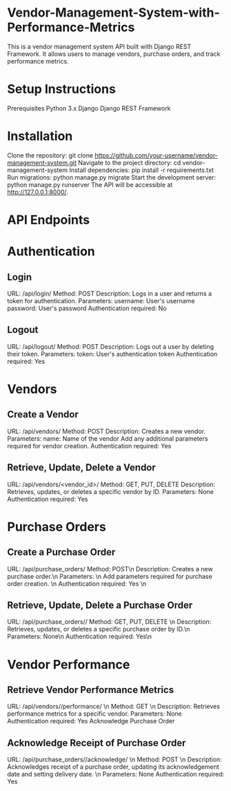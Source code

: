 # Vendor-Management-System-with-Performance-Metrics

This is a vendor management system API built with Django REST Framework. It allows users to manage vendors, purchase orders, and track performance metrics.

# Setup Instructions
Prerequisites
Python 3.x
Django
Django REST Framework
# Installation
Clone the repository:
  git clone https://github.com/your-username/vendor-management-system.git
Navigate to the project directory:
  cd vendor-management-system
Install dependencies:
  pip install -r requirements.txt
Run migrations:
  python manage.py migrate
Start the development server:
  python manage.py runserver
  The API will be accessible at http://127.0.0.1:8000/.

# API Endpoints
# Authentication
## Login
URL: /api/login/
Method: POST
Description: Logs in a user and returns a token for authentication.
Parameters:
username: User's username
password: User's password
Authentication required: No
## Logout
URL: /api/logout/
Method: POST
Description: Logs out a user by deleting their token.
Parameters:
token: User's authentication token
Authentication required: Yes
# Vendors
## Create a Vendor
URL: /api/vendors/
Method: POST
Description: Creates a new vendor.
Parameters:
name: Name of the vendor
Add any additional parameters required for vendor creation.
Authentication required: Yes
## Retrieve, Update, Delete a Vendor
URL: /api/vendors/<vendor_id>/
Method: GET, PUT, DELETE
Description: Retrieves, updates, or deletes a specific vendor by ID.
Parameters: None
Authentication required: Yes
# Purchase Orders
## Create a Purchase Order
URL: /api/purchase_orders/
Method: POST\n
Description: Creates a new purchase order.\n
Parameters: \n
Add parameters required for purchase order creation. \n
Authentication required: Yes \n
## Retrieve, Update, Delete a Purchase Order
URL: /api/purchase_orders/<id>/
Method: GET, PUT, DELETE \n
Description: Retrieves, updates, or deletes a specific purchase order by ID.\n
Parameters: None\n
Authentication required: Yes\n
# Vendor Performance
## Retrieve Vendor Performance Metrics
URL: /api/vendors/<id>/performance/ \n
Method: GET \n
Description: Retrieves performance metrics for a specific vendor.
Parameters: None
Authentication required: Yes
Acknowledge Purchase Order
## Acknowledge Receipt of Purchase Order
URL: /api/purchase_orders/<id>/acknowledge/  \n
Method: POST \n
Description: Acknowledges receipt of a purchase order, updating its acknowledgement date and setting delivery date. \n
Parameters: None
Authentication required: Yes
